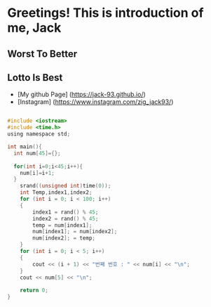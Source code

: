 # Greetings! This is introduction of me, Jack

  ## Worst To Better
  ## Lotto Is Best
 
* [My github Page] (https://jack-93.github.io/)
* [Instagram] (https://www.instagram.com/zig_jack93/)
```c

#include <iostream>
#include <time.h>
using namespace std;

int main(){
  int num[45]={};
  
  for(int i=0;i<45;i++){
    num[i]=i+1;
  }
    srand((unsigned int)time(0));
    int Temp,index1,index2;
    for (int i = 0; i < 100; i++)
    {
        index1 = rand() % 45;
        index2 = rand() % 45;
        temp = num[index1];
        num[index1]; = num[index2];
        num[index2]; = temp;
    }
    for (int i = 0; i < 5; i++)
    {
        cout << (i + 1) << "번째 번호 : " << num[i] << "\n";
    }
    cout << num[5] << "\n";
    
    return 0;
}
```


